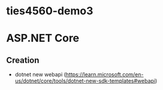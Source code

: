 # ties4560-demo3

# ASP.NET Core 
## Creation
 * dotnet new webapi (https://learn.microsoft.com/en-us/dotnet/core/tools/dotnet-new-sdk-templates#webapi)
